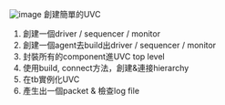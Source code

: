 ![image](https://github.com/user-attachments/assets/be085cae-9a75-452c-b212-6543d2b38084)
創建簡單的UVC
1. 創建一個driver / sequencer / monitor
2. 創建一個agent去build出driver / sequencer / monitor
3. 封裝所有的component進UVC top level
4. 使用build, connect方法，創建&連接hierarchy
5. 在tb實例化UVC
6. 產生出一個packet & 檢查log file
